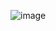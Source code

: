 ![image](https://user-images.githubusercontent.com/94156761/144299715-d3630eb9-da9a-4377-aadf-9dec4588f2f5.png)
